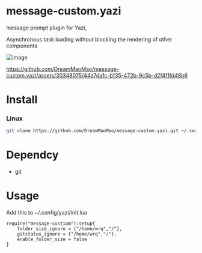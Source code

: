 # message-custom.yazi
message prompt plugin for Yazi,

Asynchronous task loading without blocking the rendering of other components

![image](https://github.com/DreamMaoMao/message-custom.yazi/assets/30348075/7eeed54b-e7b0-4eb8-bf02-5e9de84d1a7b)



https://github.com/DreamMaoMao/message-custom.yazi/assets/30348075/44a7da1c-b135-472b-9c5b-d2f4f1fd48b6


# Install 

### Linux

```bash
git clone https://github.com/DreamMaoMao/message-custom.yazi.git ~/.config/yazi/plugins/message-custom.yazi
```

# Dependcy
- git

# Usage 

Add this to ~/.config/yazi/init.lua

```
require("message-custiom"):setup{
    folder_size_ignore = {"/home/wrq","/"},
    gitstatus_ignore = {"/home/wrq","/"},
    enable_folder_size = false
}
```
